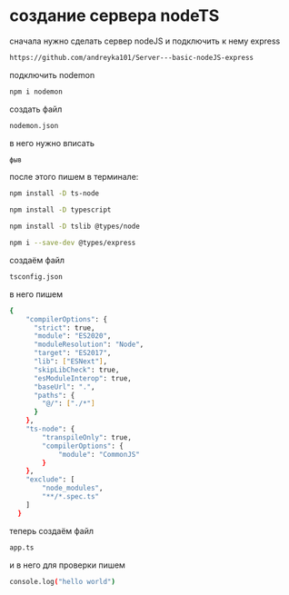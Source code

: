 # создание сервера nodeTS

сначала нужно сделать сервер nodeJS и подключить к нему express

``` bash
https://github.com/andreyka101/Server---basic-nodeJS-express
```

подключить nodemon

``` bash
npm i nodemon
```

создать файл

``` bash
nodemon.json
```

в него нужно вписать 

``` bash
фыв
```

после этого пишем в терминале:
``` bash
npm install -D ts-node
```

``` bash
npm install -D typescript
```

``` bash
npm install -D tslib @types/node
```

``` bash
npm i --save-dev @types/express
```

создаём файл

``` bash
tsconfig.json
```

в него пишем

``` bash
{
    "compilerOptions": {
      "strict": true,
      "module": "ES2020",
      "moduleResolution": "Node",
      "target": "ES2017",
      "lib": ["ESNext"],
      "skipLibCheck": true,
      "esModuleInterop": true,
      "baseUrl": ".",
      "paths": {
        "@/": ["./*"]
      }
    },
    "ts-node": {
        "transpileOnly": true,
        "compilerOptions": {
            "module": "CommonJS"
        }
    },
    "exclude": [
        "node_modules",
        "**/*.spec.ts"
    ]
  }
```

теперь создаём файл

``` bash
app.ts
```

и в него для проверки пишем

``` bash
console.log("hello world")
```


